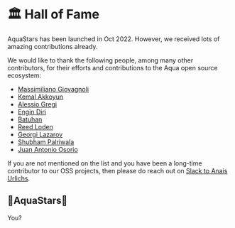 # 🏛️ Hall of Fame

AquaStars has been launched in Oct 2022. However, we received lots of amazing contributions already. 

We would like to thank the following people, among many other contributors, for their efforts and contributions to the Aqua open source ecosystem:
- [Massimiliano Giovagnoli](https://twitter.com/maxgio92)
- [Kemal Akkoyun](https://github.com/kakkoyun/)
- [Alessio Gregi](https://twitter.com/alegrey91)
- [Engin Diri](https://twitter.com/_ediri)
- [Batuhan](https://twitter.com/developerguyba)
- [Reed Loden](https://github.com/reedloden)
- [Georgi Lazarov]()
- [Shubham Palriwala](https://github.com/shubhampalriwala)
- [Juan Antonio Osorio](https://github.com/JAORMX)

If you are not mentioned on the list and you have been a long-time contributor to our OSS projects, then please do reach out on [Slack to Anais Urlichs]().

## 🌟AquaStars🌟

You?
